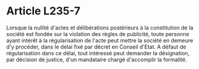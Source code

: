 # Article L235-7

Lorsque la nullité d'actes et délibérations postérieurs à la constitution de la société est fondée sur la violation des règles de publicité, toute personne ayant intérêt à la régularisation de l'acte peut mettre la société en demeure d'y procéder, dans le délai fixé par décret en Conseil d'Etat. A défaut de régularisation dans ce délai, tout intéressé peut demander la désignation, par décision de justice, d'un mandataire chargé d'accomplir la formalité.